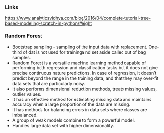 ### Links
https://www.analyticsvidhya.com/blog/2016/04/complete-tutorial-tree-based-modeling-scratch-in-python/#eight


### Random Forest
* Bootstrap sampling - sampling of the input data with replacement. One-third of dat is not used for traininga nd set aside called out of bag samples.
* Random Forest is a versatile machine learning method capable of performing both regression and classification tasks but it does not give precise continuous nature predictions. In case of regression, it doesn’t predict beyond the range in the training data, and that they may over-fit data sets that are particularly noisy.
* It also performs dimensional reduction methods, treats missing values, outlier values. 
* It has an effective method for estimating missing data and maintains accuracy when a large proportion of the data are missing.
* It has methods for balancing errors in data sets where classes are imbalanced.
* A group of weak models combine to form a powerful model.
* Handles large data set with higher dimensionality.
